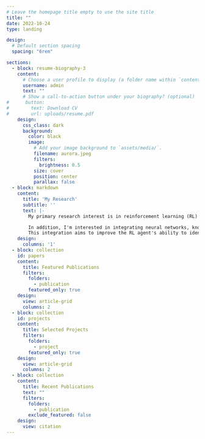 ```yaml
---
# Leave the homepage title empty to use the site title
title: ""
date: 2022-10-24
type: landing

design:
  # Default section spacing
  spacing: "6rem"

sections:
  - block: resume-biography-3
    content:
      # Choose a user profile to display (a folder name within `content/authors/`)
      username: admin
      text: ""
      # Show a call-to-action button under your biography? (optional)
#      button:
#        text: Download CV
#        url: uploads/resume.pdf
    design:
      css_class: dark
      background:
        color: black
        image:
          # Add your image background to `assets/media/`.
          filename: aurora.jpeg
          filters:
            brightness: 0.5
          size: cover
          position: center
          parallax: false
  - block: markdown
    content:
      title: 'My Research'
      subtitle: ''
      text: |-
        My primary research interest is in reinforcement learning (RL) and its application to real-world problems. I'm interested in incorporating human feedback into RL systems to better align them with human preferences, and I'm exploring ways to automate this process using large language models (LLMs) as substitutes for direct human input. Additionally, I'm interested in integrating neural networks with symbolic reasoning methods to improve the interpretability and generalizability of RL agents. I believe by combining these approaches, we can develop more effective and understandable RL systems that perform better in complex, real-world scenarios.

        In addition, I'm interested in integrating neural networks, known for their ability to recognize complex patterns in data, with symbolic reasoning systems capable of abstracting higher-level concepts.
        This integration aims to improve the RL agent's ability to identify logical and hierarchical patterns in complex tasks, thereby increasing clarity, interpretability, and generalizability.
    design:
      columns: '1'
  - block: collection
    id: papers
    content:
      title: Featured Publications
      filters:
        folders:
          - publication
        featured_only: true
    design:
      view: article-grid
      columns: 2
  - block: collection
    id: projects
    content:
      title: Selected Projects
      filters:
        folders:
          - project
        featured_only: true
    design:
      view: article-grid
      columns: 2
  - block: collection
    content:
      title: Recent Publications
      text: ""
      filters:
        folders:
          - publication
        exclude_featured: false
    design:
      view: citation
---
```

